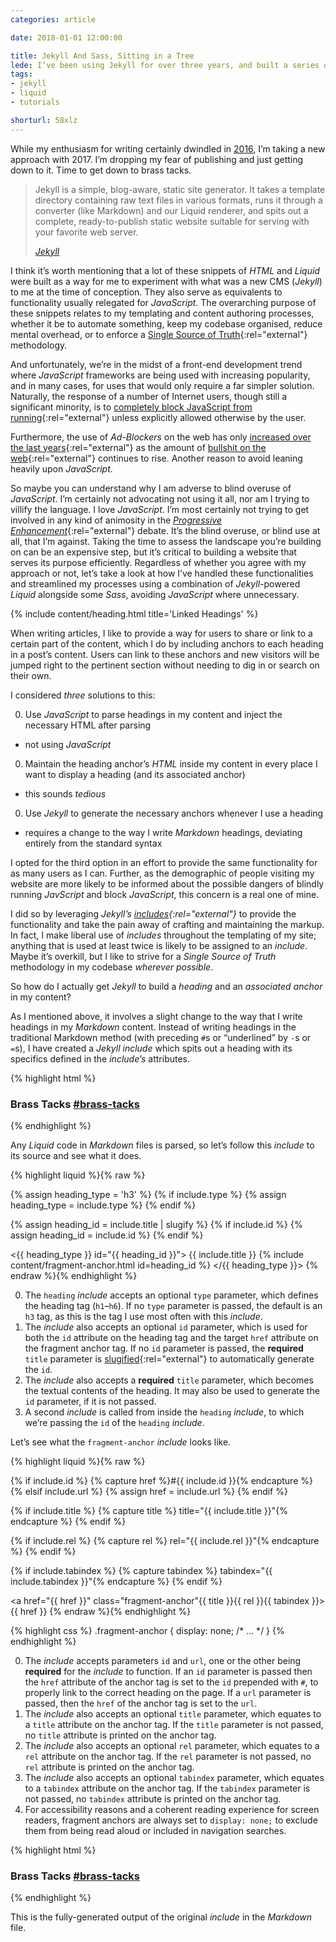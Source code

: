 ```yaml
---
categories: article

date: 2018-01-01 12:00:00

title: Jekyll And Sass, Sitting in a Tree
lede: I’ve been using Jekyll for over three years, and built a series of useful reusable components to streamline my templating and authoring processes.
tags:
- jekyll
- liquid
- tutorials

shorturl: 58xlz
---
```



While my enthusiasm for writing certainly dwindled in [2016](/search/?query=date:2016), I’m taking a new approach with 2017. I’m dropping my fear of publishing and just getting down to it. Time to get down to brass tacks.

<blockquote>
    <p>Jekyll is a simple, blog-aware, static site generator. It takes a template directory containing raw text files in various formats, runs it through a converter (like Markdown) and our Liquid renderer, and spits out a complete, ready-to-publish static website suitable for serving with your favorite web server.</p>
    <cite><a href="https://jekyllrb.com/" rel="external">Jekyll</a></cite>
</blockquote>

I think it’s worth mentioning that a lot of these snippets of *HTML* and *Liquid* were built as a way for me to experiment with what was a new CMS (*Jekyll*) to me at the time of conception. They also serve as equivalents to functionality usually relegated for *JavaScript*. The overarching purpose of these snippets relates to my templating and content authoring processes, whether it be to automate something, keep my codebase organised, reduce mental overhead, or to enforce a [Single Source of Truth](https://en.wikipedia.org/wiki/Single_source_of_truth){:rel="external"} methodology.

And unfortunately, we’re in the midst of a front-end development trend where *JavaScript* frameworks are being used with increasing popularity, and in many cases, for uses that would only require a far simpler solution. Naturally, the response of a number of Internet users, though still a significant minority, is to [completely block JavaScript from running](https://noscript.net/){:rel="external"} unless explicitly allowed otherwise by the user.

Furthermore, the use of *Ad-Blockers* on the web has only [increased over the last years](https://blog.pagefair.com/2015/ad-blocking-report/){:rel="external"} as the amount of [bullshit on the web](http://deathtobullshit.com/){:rel="external"} continues to rise. Another reason to avoid leaning heavily upon *JavaScript*.

So maybe you can understand why I am adverse to blind overuse of *JavaScript*. I’m certainly not advocating not using it all, nor am I trying to villify the language. I love *JavaScript*. I’m most certainly not trying to get involved in any kind of animosity in the [<dfn title="Progressive Enhancement is a powerful methodology that allows Web developers to concentrate on building the best possible websites while balancing the issues inherent in those websites being accessed by multiple unknown user-agents. - Smashing Magazine">*P*rogressive *E*nhancement</dfn>](https://www.smashingmagazine.com/2009/04/progressive-enhancement-what-it-is-and-how-to-use-it/){:rel="external"} debate. It’s the blind overuse, or blind use at all, that I’m against. Taking the time to assess the landscape you’re building on can be an expensive step, but it’s critical to building a website that serves its purpose efficiently. Regardless of whether you agree with my approach or not, let’s take a look at how I’ve handled these functionalities and streamlined my processes using a combination of *Jekyll*-powered *Liquid* alongside some *Sass*, avoiding *JavaScript* where unnecessary.


{% include content/heading.html title='Linked Headings' %}

When writing articles, I like to provide a way for users to share or link to a certain part of the content, which I do by including anchors to each heading in a post’s content. Users can link to these anchors and new visitors will be jumped right to the pertinent section without needing to dig in or search on their own.

I considered *three* solutions to this:

0. Use *JavaScript* to parse headings in my content and inject the necessary HTML after parsing
  - not using *JavaScript*
0. Maintain the heading anchor’s *HTML* inside my content in every place I want to display a heading (and its associated anchor)
  - this sounds *tedious*
0. Use *Jekyll* to generate the necessary anchors whenever I use a heading
  - requires a change to the way I write *Markdown* headings, deviating entirely from the standard syntax

I opted for the third option in an effort to provide the same functionality for as many users as I can. Further, as the demographic of people visiting my website are more likely to be informed about the possible dangers of blindly running *JavScript* and block *JavaScript*, this concern is a real one of mine.

I did so by leveraging *Jekyll’s* *[includes](https://jekyllrb.com/docs/templates/#includes "Jekyll Templating Includes"){:rel="external"}* to provide the functionality and take the pain away of crafting and maintaining the markup. In fact, I make liberal use of *includes* throughout the templating of my site; anything that is used at least twice is likely to be assigned to an *include*. Maybe it’s overkill, but I like to strive for a *Single Source of Truth* methodology in my codebase *wherever possible*.

So how do I actually get *Jekyll* to build a *heading* and an *associated anchor* in my content?

As I mentioned above, it involves a slight change to the way that I write headings in my *Markdown* content. Instead of writing headings in the traditional Markdown method (with preceding `#`s or <q>underlined</q> by `-`s or `=`s), I have created a *Jekyll* *include* which spits out a heading with its specifics defined in the *include’s* attributes.

{% highlight html %}
<h3 id="brass-tacks">
    Brass Tacks
    <a href="#brass-tacks" class="fragment-anchor">#brass-tacks</a>
</h3>
{% endhighlight %}

Any *Liquid* code in *Markdown* files is parsed, so let’s follow this *include* to its source and see what it does.

{% highlight liquid %}{% raw %}
<!-- 1 -->
{% assign heading_type = 'h3' %}
{% if include.type %}
    {% assign heading_type = include.type %}
{% endif %}

<!-- 2 + 3 -->
{% assign heading_id = include.title | slugify %}
{% if include.id %}
    {% assign heading_id = include.id %}
{% endif %}

<{{ heading_type }} id="{{ heading_id }}">
    {{ include.title }}
    <!-- 4 -->
    {% include content/fragment-anchor.html id=heading_id %}
</{{ heading_type }}>
{% endraw %}{% endhighlight %}

0. The `heading` *include* accepts an optional `type` parameter, which defines the heading tag (`h1`–`h6`). If no `type` parameter is passed, the default is an `h3` tag, as this is the tag I use most often with this *include*.
0. The *include* also accepts an optional `id` parameter, which is used for both the `id` attribute on the heading tag and the target `href` attribute on the fragment anchor tag. If no `id` parameter is passed, the **required** `title` parameter is [slugified](https://jekyllrb.com/docs/templates/){:rel="external"} to automatically generate the `id`.
0. The *include* also accepts a **required** `title` parameter, which becomes the textual contents of the heading. It may also be used to generate the `id` parameter, if it is not passed.
0. A second *include* is called from inside the `heading` *include*, to which we’re passing the `id` of the `heading` *include*.

Let’s see what the `fragment-anchor` *include* looks like.

{% highlight liquid %}{% raw %}
<!-- 1 -->
{% if include.id %}
    {% capture href %}#{{ include.id }}{% endcapture %}
{% elsif include.url %}
    {% assign href = include.url %}
{% endif %}

<!-- 2 -->
{% if include.title %}
    {% capture title %} title="{{ include.title }}"{% endcapture %}
{% endif %}

<!-- 3 -->
{% if include.rel %}
    {% capture rel %} rel="{{ include.rel }}"{% endcapture %}
{% endif %}

<!-- 4 -->
{% if include.tabindex %}
    {% capture tabindex %} tabindex="{{ include.tabindex }}"{% endcapture %}
{% endif %}

<!-- 5 -->
<a href="{{ href }}" class="fragment-anchor"{{ title }}{{ rel }}{{ tabindex }}>{{ href }}</a>
{% endraw %}{% endhighlight %}

{% highlight css %}
.fragment-anchor {
    display: none;
    /* ... */
}
{% endhighlight %}

0. The *include* accepts parameters `id` and `url`, one or the other being **required** for the *include* to function. If an `id` parameter is passed then the `href` attribute of the anchor tag is set to the `id` prepended with `#`, to properly link to the correct heading on the page. If a `url` parameter is passed, then the `href` of the anchor tag is set to the `url`.
0. The *include* also accepts an optional `title` parameter, which equates to a `title` attribute on the anchor tag. If the `title` parameter is not passed, no `title` attribute is printed on the anchor tag.
0. The *include* also accepts an optional `rel` parameter, which equates to a `rel` attribute on the anchor tag. If the `rel` parameter is not passed, no `rel` attribute is printed on the anchor tag.
0. The *include* also accepts an optional `tabindex` parameter, which equates to a `tabindex` attribute on the anchor tag. If the `tabindex` parameter is not passed, no `tabindex` attribute is printed on the anchor tag.
0. For accessibility reasons and a coherent reading experience for screen readers, fragment anchors are always set to `display: none;` to exclude them from being read aloud or included in navigation searches.

{% highlight html %}
<h3 id="brass-tacks">
    Brass Tacks
    <a href="#brass-tacks" class="fragment-anchor">#brass-tacks</a>
</h3>
{% endhighlight %}

This is the fully-generated output of the original *include* in the *Markdown* file.
